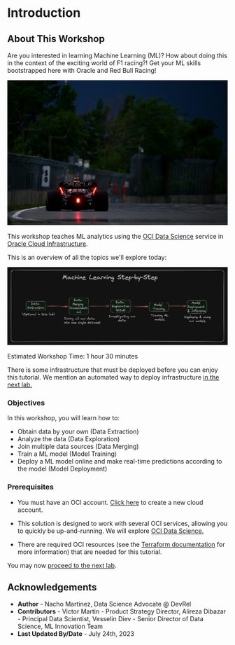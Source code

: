 # Introduction

## About This Workshop

Are you interested in learning Machine Learning (ML)?  How about doing this in the context of the exciting world of F1 racing?!  Get your ML skills bootstrapped here with Oracle and Red Bull Racing!

![Red Bull F1 Race Car](./images/redbull_car.jpg)

This workshop teaches ML analytics using the [OCI Data Science](https://docs.oracle.com/en-us/iaas/data-science/using/data-science.htm) service in [Oracle Cloud Infrastructure](https://cloud.oracle.com/).

This is an overview of all the topics we'll explore today:

![step by step overview](./images/step_by_step.png)

Estimated Workshop Time: 1 hour 30 minutes

There is some infrastructure that must be deployed before you can enjoy this tutorial. We mention an automated way to deploy infrastructure [in the next lab.](#next)

### Objectives

In this workshop, you will learn how to:

- Obtain data by your own (Data Extraction)
- Analyze the data (Data Exploration)
- Join multiple data sources (Data Merging)
- Train a ML model (Model Training)
- Deploy a ML model online and make real-time predictions according to the model (Model Deployment)

### Prerequisites

- You must have an OCI account. [Click here](https://www.oracle.com/cloud/free/?source=:ow:o:s:nav::DevoGetStarted&intcmp=:ow:o:s:nav::DevoGetStarted) to create a new cloud account.

- This solution is designed to work with several OCI services, allowing you to quickly be up-and-running. We will explore [OCI Data Science.](https://docs.oracle.com/en-us/iaas/data-science/using/data-science.htm)

- There are required OCI resources (see the [Terraform documentation](https://github.com/oracle-devrel/leagueoflegends-optimizer/blob/main/dev/README.md) for more information) that are needed for this tutorial.

You may now [proceed to the next lab](#next).

## Acknowledgements

- **Author** - Nacho Martinez, Data Science Advocate @ DevRel
- **Contributors** - Victor Martin - Product Strategy Director, Alireza Dibazar - Principal Data Scientist, Vesselin Diev - Senior Director of Data Science, ML Innovation Team
- **Last Updated By/Date** - July 24th, 2023

